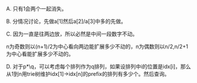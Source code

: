 A. 只有1会两个一起消失。

B. 分情况讨论，先做a[1]然后a[2]/a[3]中多的先做。

C. 因为一直是往两边放，所以必然是中间一段数字不动。

   n为奇数则以(n+1)/2为中心看向两边能扩展多少不动的，n为偶数则以n/2,n/2+1为中心看能扩展多少不动的。
   
D. 对于p*\q，可以考虑每个排列作为q排列，如果设排列中i的位置是idx[i]，那么从1到n用trie树维护idx[1]->idx[n]的prefix的排列有多少个。然后查询。
